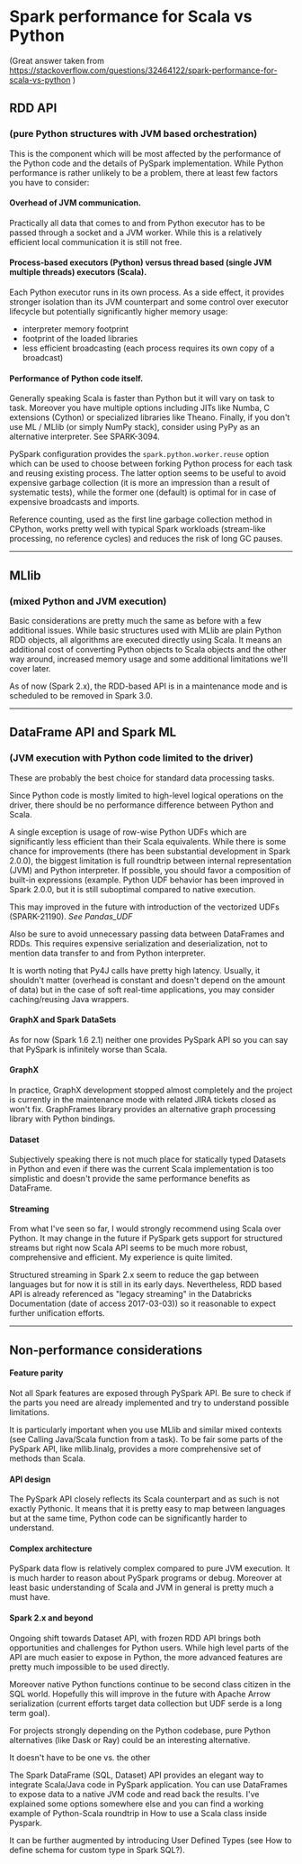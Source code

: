 
# Spark performance for Scala vs Python


(Great answer taken from https://stackoverflow.com/questions/32464122/spark-performance-for-scala-vs-python )


## RDD API 
### (pure Python structures with JVM based orchestration)

This is the component which will be most affected by the performance of the Python code and the details of PySpark implementation. While Python performance is rather unlikely to be a problem, there at least few factors you have to consider:

#### Overhead of JVM communication.

Practically all data that comes to and from Python executor has to be passed through a socket and a JVM worker. While this is a relatively efficient local communication it is still not free.

#### Process-based executors (Python) versus thread based (single JVM multiple threads) executors (Scala). 

Each Python executor runs in its own process. As a side effect, it provides stronger isolation than its JVM counterpart 
and some control over executor lifecycle but potentially significantly higher memory usage:

* interpreter memory footprint
* footprint of the loaded libraries
* less efficient broadcasting (each process requires its own copy of a broadcast)

#### Performance of Python code itself. 

Generally speaking Scala is faster than Python but it will vary on task to task. Moreover you have multiple options including JITs like Numba, C extensions (Cython) or specialized libraries like Theano. Finally, if you don't use ML / MLlib (or simply NumPy stack), consider using PyPy as an alternative interpreter. See SPARK-3094.

PySpark configuration provides the `spark.python.worker.reuse` option which can be used to choose between forking Python process for each task and reusing existing process. The latter option seems to be useful to avoid expensive garbage collection (it is more an impression than a result of systematic tests), while the former one (default) is optimal for in case of expensive broadcasts and imports.

Reference counting, used as the first line garbage collection method in CPython, works pretty well with typical Spark workloads (stream-like processing, no reference cycles) and reduces the risk of long GC pauses.

--------

## MLlib 
### (mixed Python and JVM execution)

Basic considerations are pretty much the same as before with a few additional issues. 
While basic structures used with MLlib are plain Python RDD objects, all algorithms are executed directly using Scala.
It means an additional cost of converting Python objects to Scala objects and the other way around, 
increased memory usage and some additional limitations we'll cover later.

As of now (Spark 2.x), the RDD-based API is in a maintenance mode and is scheduled to be removed in Spark 3.0.


--------

## DataFrame API and Spark ML 
### (JVM execution with Python code limited to the driver)

These are probably the best choice for standard data processing tasks. 

Since Python code is mostly limited to high-level logical operations on the driver, there should be no performance difference between Python and Scala.

A single exception is usage of row-wise Python UDFs which are significantly less efficient than their Scala equivalents. 
While there is some chance for improvements (there has been substantial development in Spark 2.0.0), the biggest limitation is full roundtrip between internal representation (JVM) and Python interpreter.
If possible, you should favor a composition of built-in expressions (example. Python UDF behavior has been improved in Spark 2.0.0, but it is still suboptimal compared to native execution. 

This may improved in the future with introduction of the vectorized UDFs (SPARK-21190).   *See Pandas_UDF*

Also be sure to avoid unnecessary passing data between DataFrames and RDDs. This requires expensive serialization and deserialization, not to mention data transfer to and from Python interpreter.

It is worth noting that Py4J calls have pretty high latency. 
Usually, it shouldn't matter (overhead is constant and doesn't depend on the amount of data) but in the case of soft real-time applications, you may consider caching/reusing Java wrappers.

#### GraphX and Spark DataSets

As for now (Spark 1.6 2.1) neither one provides PySpark API so you can say that PySpark is infinitely worse than Scala.

#### GraphX
In practice, GraphX development stopped almost completely and the project is currently in the maintenance mode with related JIRA tickets closed as won't fix. GraphFrames library provides an alternative graph processing library with Python bindings.

#### Dataset
Subjectively speaking there is not much place for statically typed Datasets in Python and even if there was the current Scala implementation is too simplistic and doesn't provide the same performance benefits as DataFrame.

#### Streaming

From what I've seen so far, I would strongly recommend using Scala over Python. It may change in the future if PySpark gets support for structured streams but right now Scala API seems to be much more robust, comprehensive and efficient. My experience is quite limited.

Structured streaming in Spark 2.x seem to reduce the gap between languages but for now it is still in its early days. Nevertheless, RDD based API is already referenced as "legacy streaming" in the Databricks Documentation (date of access 2017-03-03)) so it reasonable to expect further unification efforts.


------

## Non-performance considerations

#### Feature parity

Not all Spark features are exposed through PySpark API. Be sure to check if the parts you need are already implemented and try to understand possible limitations.

It is particularly important when you use MLlib and similar mixed contexts (see Calling Java/Scala function from a task). To be fair some parts of the PySpark API, like mllib.linalg, provides a more comprehensive set of methods than Scala.

#### API design

The PySpark API closely reflects its Scala counterpart and as such is not exactly Pythonic. It means that it is pretty easy to map between languages but at the same time, Python code can be significantly harder to understand.

#### Complex architecture

PySpark data flow is relatively complex compared to pure JVM execution. It is much harder to reason about PySpark programs or debug. Moreover at least basic understanding of Scala and JVM in general is pretty much a must have.

#### Spark 2.x and beyond

Ongoing shift towards Dataset API, with frozen RDD API brings both opportunities and challenges for Python users. While high level parts of the API are much easier to expose in Python, the more advanced features are pretty much impossible to be used directly.

Moreover native Python functions continue to be second class citizen in the SQL world. Hopefully this will improve in the future with Apache Arrow serialization (current efforts target data collection but UDF serde is a long term goal).

For projects strongly depending on the Python codebase, pure Python alternatives (like Dask or Ray) could be an interesting alternative.

It doesn't have to be one vs. the other

The Spark DataFrame (SQL, Dataset) API provides an elegant way to integrate Scala/Java code in PySpark application. You can use DataFrames to expose data to a native JVM code and read back the results. I've explained some options somewhere else and you can find a working example of Python-Scala roundtrip in How to use a Scala class inside Pyspark.

It can be further augmented by introducing User Defined Types (see How to define schema for custom type in Spark SQL?).
